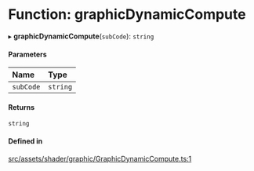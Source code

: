 # Function: graphicDynamicCompute

▸ **graphicDynamicCompute**(`subCode`): `string`

#### Parameters

| Name | Type |
| :------ | :------ |
| `subCode` | `string` |

#### Returns

`string`

#### Defined in

[src/assets/shader/graphic/GraphicDynamicCompute.ts:1](https://github.com/Orillusion/orillusion/blob/main/src/assets/shader/graphic/GraphicDynamicCompute.ts#L1)

